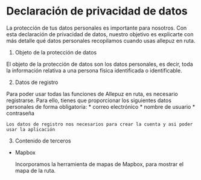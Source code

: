 # Declaración de privacidad de datos

La protección de tus datos personales es importante para nosotros. Con esta declaración de privacidad de datos, nuestro objetivo es explicarte con más detalle qué datos personales recopilamos cuando usas allepuz en ruta.

1. Objeto de la protección de datos

El objeto de la protección de datos son los datos personales, es decir, toda la información relativa a una persona física identificada o identificable.

2. Datos de registro

Para poder usar todas las funciones de Allepuz en ruta, es necesario registrarse.
Para ello, tienes que proporcionar los siguientes datos personales de forma obligatoria:
	* correo electrónico
	* nombre de usuario
	* contraseña
	
	Los datos de registro nos necesarios para crear la cuenta y asi poder usar la aplicación

3. Contenido de terceros
 * Mapbox
 
	Incorporamos la herramienta de mapas de Mapbox, para mostrar el mapa de la ruta.
